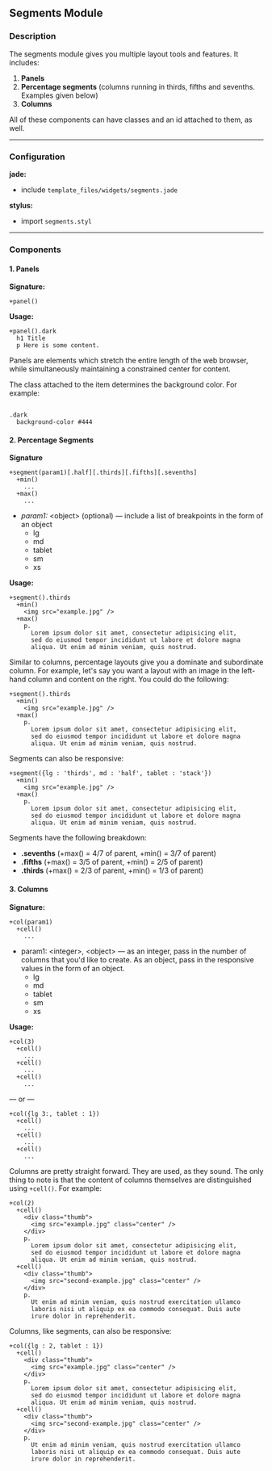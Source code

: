 ## Segments Module ##

### Description ###

The segments module gives you multiple layout tools and features.  It includes:

1. __Panels__
2.  __Percentage segments__ (columns running in thirds, fifths and sevenths.  Examples given below)
3. __Columns__

All of these components can have classes and an id attached to them, as well.

------------------------------------------------------

### Configuration ###

__jade:__

  - include `template_files/widgets/segments.jade`

__stylus:__

  - import `segments.styl`

------------------------------------------------------

### Components ###

#### 1. Panels ####

__Signature:__

`+panel()`

__Usage:__

```
+panel().dark
  h1 Title
  p Here is some content.

```

Panels are elements which stretch the entire length of the web browser, while simultaneously maintaining a constrained center for content.



The class attached to the item determines the background color.  For example:

```

.dark
  background-color #444

```

#### 2. Percentage Segments ####

__Signature__

```
+segment(param1)[.half][.thirds][.fifths][.sevenths]
  +min()
    ...
  +max()
    ...

```
- _param1:_ &lt;object> (optional)  &mdash; include a list of breakpoints in the form of an object
  - lg
  - md
  - tablet
  - sm
  - xs

__Usage:__

```
+segment().thirds
  +min()
    <img src="example.jpg" />
  +max()
    p.
      Lorem ipsum dolor sit amet, consectetur adipisicing elit,
      sed do eiusmod tempor incididunt ut labore et dolore magna
      aliqua. Ut enim ad minim veniam, quis nostrud.

```

Similar to columns, percentage layouts give you a dominate and subordinate column.  For example, let's say you want a layout with an image in the left-hand column and content on the right.  You could do the following:

```
+segment().thirds
  +min()
    <img src="example.jpg" />
  +max()
    p.
      Lorem ipsum dolor sit amet, consectetur adipisicing elit,
      sed do eiusmod tempor incididunt ut labore et dolore magna
      aliqua. Ut enim ad minim veniam, quis nostrud.

```

Segments can also be responsive:

```
+segment({lg : 'thirds', md : 'half', tablet : 'stack'})
  +min()
    <img src="example.jpg" />
  +max()
    p.
      Lorem ipsum dolor sit amet, consectetur adipisicing elit,
      sed do eiusmod tempor incididunt ut labore et dolore magna
      aliqua. Ut enim ad minim veniam, quis nostrud.

```

Segments have the following breakdown:

- __.sevenths__ (+max() = 4/7 of parent, +min() = 3/7 of parent)
- __.fifths__ (+max() = 3/5 of parent, +min() = 2/5 of parent)
- __.thirds__ (+max() = 2/3 of parent, +min() = 1/3 of parent)

#### 3. Columns ####

__Signature:__

```
+col(param1)
  +cell()
    ...

```

- param1: &lt;integer>, &lt;object> &mdash; as an integer, pass in the number of columns that you'd like to create.  As an object, pass in the responsive values in the form of an object.
  - lg
  - md
  - tablet
  - sm
  - xs

__Usage:__

```
+col(3)
  +cell()
    ...
  +cell()
    ...
  +cell()
    ...

```

&mdash; or &mdash;

```
+col({lg 3:, tablet : 1})
  +cell()
    ...
  +cell()
    ...
  +cell()
    ...

```



Columns are pretty straight forward.  They are used, as they sound.  The only thing to note is that the content of columns themselves are distinguished using `+cell()`.  For example:

```
+col(2)
  +cell()
    <div class="thumb">
      <img src="example.jpg" class="center" />
    </div>
    p.
      Lorem ipsum dolor sit amet, consectetur adipisicing elit,
      sed do eiusmod tempor incididunt ut labore et dolore magna
      aliqua. Ut enim ad minim veniam, quis nostrud.
  +cell()
    <div class="thumb">
      <img src="second-example.jpg" class="center" />
    </div>
    p.
      Ut enim ad minim veniam, quis nostrud exercitation ullamco
      laboris nisi ut aliquip ex ea commodo consequat. Duis aute
      irure dolor in reprehenderit.

```

Columns, like segments, can also be responsive:

```
+col({lg : 2, tablet : 1})
  +cell()
    <div class="thumb">
      <img src="example.jpg" class="center" />
    </div>
    p.
      Lorem ipsum dolor sit amet, consectetur adipisicing elit,
      sed do eiusmod tempor incididunt ut labore et dolore magna
      aliqua. Ut enim ad minim veniam, quis nostrud.
  +cell()
    <div class="thumb">
      <img src="second-example.jpg" class="center" />
    </div>
    p.
      Ut enim ad minim veniam, quis nostrud exercitation ullamco
      laboris nisi ut aliquip ex ea commodo consequat. Duis aute
      irure dolor in reprehenderit.

```
